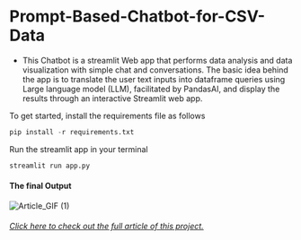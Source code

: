 # Prompt-Based-Chatbot-for-CSV-Data

- This Chatbot is a streamlit Web app that performs data analysis and data visualization with simple chat and conversations. The basic idea behind the app is to translate the user text inputs into dataframe
  queries using Large language model (LLM), facilitated by PandasAI, and display the results through an interactive Streamlit web app.

  
 To get started, install the requirements file as follows
```python
pip install -r requirements.txt
```

Run the streamlit app in your terminal 

```python
streamlit run app.py
```

#### The final Output


![Article_GIF (1)](https://github.com/thom22/Prompt-Based-Data-Analysis-and-Visualization-Chatbot-for-CSV-Data/assets/55071205/dc762b18-036c-4d28-94bc-442c15376189)




###### [ Click here to check out the full article of this project.](https://medium.com/@ThomTechSavvy/how-to-create-a-simple-chatbot-app-for-data-analysis-and-visualization-using-pandasai-and-openai-771e19f4aa72)
